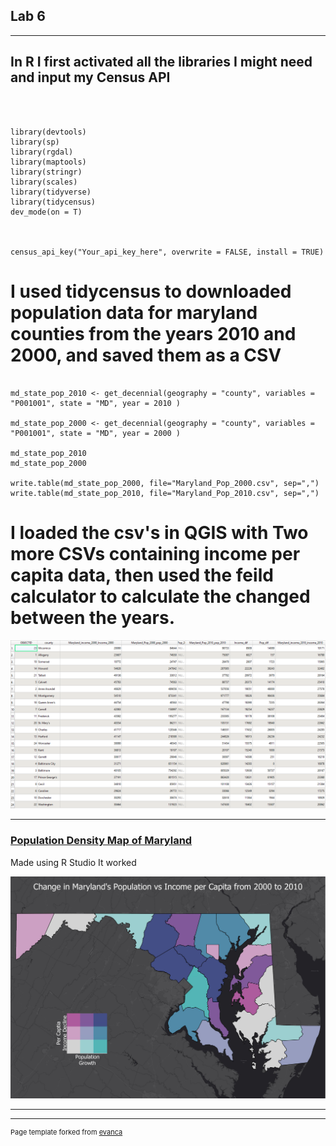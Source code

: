 ## Lab 6


---
## In R I first activated all the libraries I might need and input my Census API

```{r}



library(devtools)
library(sp)
library(rgdal)
library(maptools)
library(stringr)
library(scales)
library(tidyverse)
library(tidycensus)
dev_mode(on = T)



census_api_key("Your_api_key_here", overwrite = FALSE, install = TRUE)

```

# I used tidycensus to downloaded population data for maryland counties from the years 2010 and 2000, and saved them as a CSV

```{r}

md_state_pop_2010 <- get_decennial(geography = "county", variables = "P001001", state = "MD", year = 2010 )

md_state_pop_2000 <- get_decennial(geography = "county", variables = "P001001", state = "MD", year = 2000 )

md_state_pop_2010
md_state_pop_2000

write.table(md_state_pop_2000, file="Maryland_Pop_2000.csv", sep=",")
write.table(md_state_pop_2010, file="Maryland_Pop_2010.csv", sep=",")
```

# I loaded the csv's in QGIS with Two more CSVs containing income per capita data, then used the feild calculator to calculate the changed between the years.

<img src="images/Atribute.png"/>

---
### [Population Density Map of Maryland]()
Made using R Studio It worked

<img src="images/Lab_6.jpg"/>




---




---
<p style="font-size:11px">Page template forked from <a href="https://github.com/evanca/quick-portfolio">evanca</a></p>
<!-- Remove above link if you don't want to attibute -->
